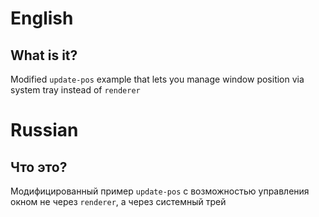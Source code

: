 # English

## What is it?

Modified `update-pos` example that lets you manage window position via system tray instead of `renderer`

# Russian

## Что это?

Модифицированный пример `update-pos` с возможностью управления окном не через `renderer`, а через системный трей